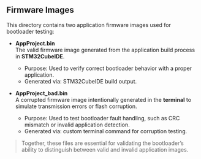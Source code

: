 ## Firmware Images

This directory contains two application firmware images used for bootloader testing:

- **AppProject.bin**  
  The valid firmware image generated from the application build process in **STM32CubeIDE**.  
  - Purpose: Used to verify correct bootloader behavior with a proper application.  
  - Generated via: STM32CubeIDE build output.

- **AppProject_bad.bin**  
  A corrupted firmware image intentionally generated in the **terminal** to simulate transmission errors or flash corruption.  
  - Purpose: Used to test bootloader fault handling, such as CRC mismatch or invalid application detection.  
  - Generated via: custom terminal command for corruption testing.

> Together, these files are essential for validating the bootloader’s ability to distinguish between valid and invalid application images.


